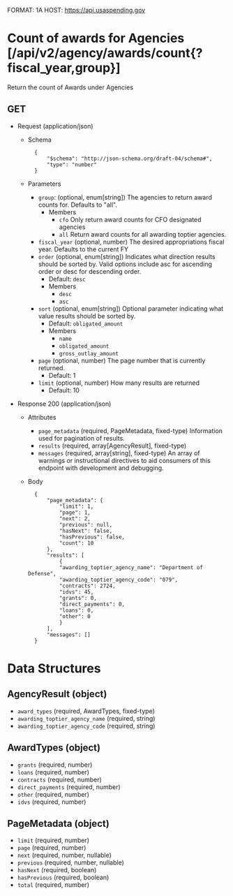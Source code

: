 FORMAT: 1A
HOST: https://api.usaspending.gov

# Count of awards for Agencies [/api/v2/agency/awards/count{?fiscal_year,group}]

Return the count of Awards under Agencies

## GET

+ Request (application/json)
    + Schema

            {
                "$schema": "http://json-schema.org/draft-04/schema#",
                "type": "number"
            }

    + Parameters
        + `group`: (optional, enum[string])
            The agencies to return award counts for. Defaults to "all".
          + Members
            +  `cfo`
                Only return award counts for CFO designated agencies
            + `all`
                Return award counts for all awarding toptier agencies.
        + `fiscal_year` (optional, number)
            The desired appropriations fiscal year. Defaults to the current FY
        + `order` (optional, enum[string])
            Indicates what direction results should be sorted by. Valid options include asc for ascending order or desc for descending order.
            + Default: `desc`
            + Members
                + `desc`
                + `asc`
        + `sort` (optional, enum[string])
            Optional parameter indicating what value results should be sorted by.
            + Default: `obligated_amount`
            + Members
                + `name`
                + `obligated_amount`
                + `gross_outlay_amount`
        + `page` (optional, number)
            The page number that is currently returned.
            + Default: 1
        + `limit` (optional, number)
            How many results are returned
            + Default: 10

+ Response 200 (application/json)
    + Attributes
        + `page_metadata` (required, PageMetadata, fixed-type)
            Information used for pagination of results.
        + `results` (required, array[AgencyResult], fixed-type)
        + `messages` (required, array[string], fixed-type)
            An array of warnings or instructional directives to aid consumers of this endpoint with development and debugging.

    + Body

            {
                "page_metadata": {
                    "limit": 1,
                    "page": 1,
                    "next": 2,
                    "previous": null,
                    "hasNext": false,
                    "hasPrevious": false,
                    "count": 10
                },
                "results": [
                    {
                    "awarding_toptier_agency_name": "Department of Defense",
                    "awarding_toptier_agency_code": "079",
                    "contracts": 2724,
                    "idvs": 45,
                    "grants": 0,
                    "direct_payments": 0,
                    "loans": 0,
                    "other": 0
                    }
                ],
                "messages": []
            }

# Data Structures

## AgencyResult (object)
+ `award_types` (required, AwardTypes, fixed-type)
+ `awarding_toptier_agency_name` (required, string)
+ `awarding_toptier_agency_code` (required, string)

## AwardTypes (object)
+ `grants` (required, number)
+ `loans` (required, number)
+ `contracts` (required, number)
+ `direct_payments` (required, number)
+ `other` (required, number)
+ `idvs` (required, number)

## PageMetadata (object)
+ `limit` (required, number)
+ `page` (required, number)
+ `next` (required, number, nullable)
+ `previous` (required, number, nullable)
+ `hasNext` (required, boolean)
+ `hasPrevious` (required, boolean)
+ `total` (required, number)

